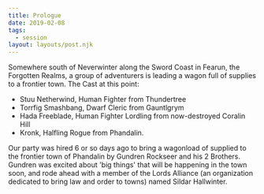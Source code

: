 ```yaml
---
title: Prologue
date: 2019-02-08
tags:
  - session
layout: layouts/post.njk
---
```


Somewhere south of Neverwinter along the Sword Coast in Fearun, the Forgotten Realms, a group of adventurers is leading a wagon full of supplies to a frontier town. The Cast at this point:

- Stuu Netherwind, Human Fighter from Thundertree
- Torrfig Smashbang, Dwarf Cleric from Gauntlgrym
- Hada Freeblade, Human Fighter Lordling from now-destroyed Coralin Hill
- Kronk, Halfling Rogue from Phandalin.

Our party was hired 6 or so days ago to bring a wagonload of supplied to the frontier town of Phandalin by Gundren Rockseer and his 2 Brothers. Gundren was excited about 'big things' that will be happening in the town soon, and rode ahead with a member of the Lords Alliance (an organization dedicated to bring law and order to towns) named Sildar Hallwinter.
